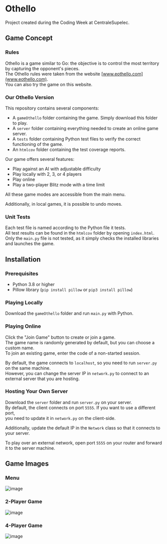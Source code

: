 # Othello

Project created during the Coding Week at CentraleSupelec.  

## Game Concept

### Rules

Othello is a game similar to Go: the objective is to control the most territory by capturing the opponent's pieces.  
The Othello rules were taken from the website [www.eothello.com](www.eothello.com).  
You can also try the game on this website.  

### Our Othello Version

This repository contains several components:  
- A `gameOthello` folder containing the game. Simply download this folder to play.  
- A `server` folder containing everything needed to create an online game server.  
- A `tests` folder containing Python test files to verify the correct functioning of the game.  
- An `htmlcov` folder containing the test coverage reports.  

Our game offers several features:  
- Play against an AI with adjustable difficulty  
- Play locally with 2, 3, or 4 players  
- Play online  
- Play a two-player Blitz mode with a time limit  

All these game modes are accessible from the main menu.  

Additionally, in local games, it is possible to undo moves.  

### Unit Tests

Each test file is named according to the Python file it tests.  
All test results can be found in the `htmlcov` folder by opening `index.html`.  
Only the `main.py` file is not tested, as it simply checks the installed libraries and launches the game.  

## Installation

### Prerequisites

- Python 3.8 or higher  
- Pillow library (`pip install pillow` or `pip3 install pillow`)  

### Playing Locally

Download the `gameOthello` folder and run `main.py` with Python.  

### Playing Online

Click the "Join Game" button to create or join a game.  
The game name is randomly generated by default, but you can choose a custom name.  
To join an existing game, enter the code of a non-started session.  

By default, the game connects to `localhost`, so you need to run `server.py` on the same machine.  
However, you can change the server IP in `network.py` to connect to an external server that you are hosting.  

### Hosting Your Own Server

Download the `server` folder and run `server.py` on your server.  
By default, the client connects on port `5555`. If you want to use a different port,  
you need to update it in `network.py` on the client-side.  

Additionally, update the default IP in the `Network` class so that it connects to your server.  

To play over an external network, open port `5555` on your router and forward it to the server machine.  

## Game Images

### Menu

![image](https://github.com/Aul16/Othello/assets/39156836/f0cd4598-9a01-4f02-8839-008355dfa7c7)  

### 2-Player Game  

![image](https://github.com/Aul16/Othello/assets/39156836/6cf75cb4-57cd-481f-9c85-6c63b28829ec)  

### 4-Player Game  

![image](https://github.com/Aul16/Othello/assets/39156836/50cff979-e97c-4b7d-9b05-c59c420df514)  
